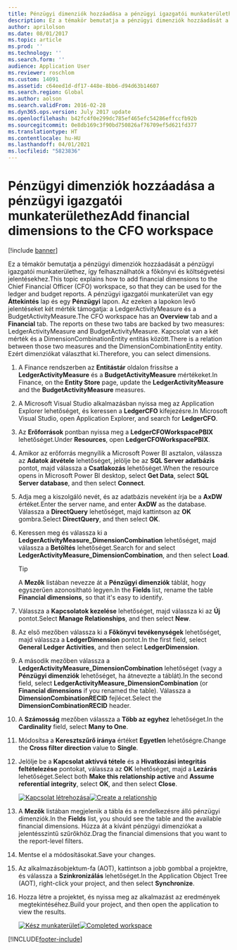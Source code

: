 ```yaml
---
title: Pénzügyi dimenziók hozzáadása a pénzügyi igazgatói munkaterülethez
description: Ez a témakör bemutatja a pénzügyi dimenziók hozzáadását a pénzügyi igazgatói munkaterülethez, így felhasználhatók a főkönyvi és költségvetési jelentésekhez.
author: aprilolson
ms.date: 08/01/2017
ms.topic: article
ms.prod: ''
ms.technology: ''
ms.search.form: ''
audience: Application User
ms.reviewer: roschlom
ms.custom: 14091
ms.assetid: c64eed1d-df17-448e-8bb6-d94d63b14607
ms.search.region: Global
ms.author: aolson
ms.search.validFrom: 2016-02-28
ms.dyn365.ops.version: July 2017 update
ms.openlocfilehash: b42fc4f0e299dc785ef465efc54286effccfb92b
ms.sourcegitcommit: 0e8db169c3f90bd750826af76709ef5d621fd377
ms.translationtype: HT
ms.contentlocale: hu-HU
ms.lasthandoff: 04/01/2021
ms.locfileid: "5823836"
---
```

# <a name="add-financial-dimensions-to-the-cfo-workspace"></a><span data-ttu-id="99243-103">Pénzügyi dimenziók hozzáadása a pénzügyi igazgatói munkaterülethez</span><span class="sxs-lookup"><span data-stu-id="99243-103">Add financial dimensions to the CFO workspace</span></span>

[!include [banner](../includes/banner.md)]

<span data-ttu-id="99243-104">Ez a témakör bemutatja a pénzügyi dimenziók hozzáadását a pénzügyi igazgatói munkaterülethez, így felhasználhatók a főkönyvi és költségvetési jelentésekhez.</span><span class="sxs-lookup"><span data-stu-id="99243-104">This topic explains how to add financial dimensions to the Chief Financial Officer (CFO) workspace, so that they can be used for the ledger and budget reports.</span></span> <span data-ttu-id="99243-105">A pénzügyi igazgatói munkaterület van egy **Áttekintés** lap és egy **Pénzügyi** lapon. Az ezeken a lapokon levő jelentéseket két mérték támogatja: a LedgerActivityMeasure és a BudgetActivityMeasure.</span><span class="sxs-lookup"><span data-stu-id="99243-105">The CFO workspace has an **Overview** tab and a **Financial** tab. The reports on these two tabs are backed by two measures: LedgerActivityMeasure and BudgetActivityMeasure.</span></span> <span data-ttu-id="99243-106">Kapcsolat van a két mérték és a DimensionCombinationEntity entitás között.</span><span class="sxs-lookup"><span data-stu-id="99243-106">There is a relation between those two measures and the DimensionCombinationEntity entity.</span></span> <span data-ttu-id="99243-107">Ezért dimenziókat választhat ki.</span><span class="sxs-lookup"><span data-stu-id="99243-107">Therefore, you can select dimensions.</span></span>

1. <span data-ttu-id="99243-108">A Finance rendszerben az **Entitástár** oldalon frissítse a **LedgerActivityMeasure** és a **BudgetActivityMeasure** mértékeket.</span><span class="sxs-lookup"><span data-stu-id="99243-108">In Finance, on the **Entity Store** page, update the **LedgerActivityMeasure** and the **BudgetActivityMeasure** measures.</span></span>
2. <span data-ttu-id="99243-109">A Microsoft Visual Studio alkalmazásban nyissa meg az Application Explorer lehetőséget, és keressen a **LedgerCFO** kifejezésre.</span><span class="sxs-lookup"><span data-stu-id="99243-109">In Microsoft Visual Studio, open Application Explorer, and search for **LedgerCFO**.</span></span>
3. <span data-ttu-id="99243-110">Az **Erőforrások** pontban nyissa meg a **LedgerCFOWorkspacePBIX** lehetőséget.</span><span class="sxs-lookup"><span data-stu-id="99243-110">Under **Resources**, open **LedgerCFOWorkspacePBIX**.</span></span>
4. <span data-ttu-id="99243-111">Amikor az erőforrás megnyílik a Microsoft Power BI asztalon, válassza az **Adatok átvétele** lehetőséget, jelölje be az **SQL Server adatbázis** pontot, majd válassza a **Csatlakozás** lehetőséget.</span><span class="sxs-lookup"><span data-stu-id="99243-111">When the resource opens in Microsoft Power BI desktop, select **Get Data**, select **SQL Server database**, and then select **Connect**.</span></span>
5. <span data-ttu-id="99243-112">Adja meg a kiszolgáló nevét, és az adatbázis neveként írja be a **AxDW** értéket.</span><span class="sxs-lookup"><span data-stu-id="99243-112">Enter the server name, and enter **AxDW** as the database.</span></span> <span data-ttu-id="99243-113">Válassza a **DirectQuery** lehetőséget, majd kattintson az **OK** gombra.</span><span class="sxs-lookup"><span data-stu-id="99243-113">Select **DirectQuery**, and then select **OK**.</span></span>
6. <span data-ttu-id="99243-114">Keressen meg és válassza ki a **LedgerActivityMeasure\_DimensionCombination** lehetőséget, majd válassza a **Betöltés** lehetőséget.</span><span class="sxs-lookup"><span data-stu-id="99243-114">Search for and select **LedgerActivityMeasure\_DimensionCombination**, and then select **Load**.</span></span>

    > [!TIP]
    > <span data-ttu-id="99243-115">A **Mezők** listában nevezze át a **Pénzügyi dimenziók** táblát, hogy egyszerűen azonosítható legyen.</span><span class="sxs-lookup"><span data-stu-id="99243-115">In the **Fields** list, rename the table **Financial dimensions**, so that it's easy to identify.</span></span>

7. <span data-ttu-id="99243-116">Válassza a **Kapcsolatok kezelése** lehetőséget, majd válassza ki az **Új** pontot.</span><span class="sxs-lookup"><span data-stu-id="99243-116">Select **Manage Relationships**, and then select **New**.</span></span>
8. <span data-ttu-id="99243-117">Az első mezőben válassza ki a **Főkönyvi tevékenységek** lehetőséget, majd válassza a **LedgerDimension** pontot.</span><span class="sxs-lookup"><span data-stu-id="99243-117">In the first field, select **General Ledger Activities**, and then select **LedgerDimension**.</span></span>
9. <span data-ttu-id="99243-118">A második mezőben válassza a **LedgerActivityMeasure\_DimensionCombination** lehetőséget (vagy a **Pénzügyi dimenziók** lehetőséget, ha átnevezte a táblát).</span><span class="sxs-lookup"><span data-stu-id="99243-118">In the second field, select **LedgerActivityMeasure\_DimensionCombination** (or **Financial dimensions** if you renamed the table).</span></span> <span data-ttu-id="99243-119">Válassza a **DimensionCombinationRECID** fejlécet.</span><span class="sxs-lookup"><span data-stu-id="99243-119">Select the  **DimensionCombinationRECID** header.</span></span>
10. <span data-ttu-id="99243-120">A **Számosság** mezőben válassza a **Több az egyhez** lehetőséget.</span><span class="sxs-lookup"><span data-stu-id="99243-120">In the **Cardinality** field, select **Many to One**.</span></span>
11. <span data-ttu-id="99243-121">Módosítsa a **Keresztszűrő iránya** értéket **Egyetlen** lehetőségre.</span><span class="sxs-lookup"><span data-stu-id="99243-121">Change the **Cross filter direction** value to **Single**.</span></span>
12. <span data-ttu-id="99243-122">Jelölje be a **Kapcsolat aktívvá tétele** és a **Hivatkozási integritás feltételezése** pontokat, válassza az **OK** lehetőséget, majd a **Lezárás** lehetőséget.</span><span class="sxs-lookup"><span data-stu-id="99243-122">Select both **Make this relationship active** and **Assume referential integrity**, select **OK**, and then select **Close**.</span></span>

    <span data-ttu-id="99243-123">[![Kapcsolat létrehozása](./media/Create-relationship.png)](./media/Create-relationship.png)</span><span class="sxs-lookup"><span data-stu-id="99243-123">[![Create a relationship](./media/Create-relationship.png)](./media/Create-relationship.png)</span></span>

13. <span data-ttu-id="99243-124">A **Mezők** listában megjelenik a tábla és a rendelkezésre álló pénzügyi dimenziók.</span><span class="sxs-lookup"><span data-stu-id="99243-124">In the **Fields** list, you should see the table and the available financial dimensions.</span></span> <span data-ttu-id="99243-125">Húzza át a kívánt pénzügyi dimenziókat a jelentésszintű szűrőkhöz.</span><span class="sxs-lookup"><span data-stu-id="99243-125">Drag the financial dimensions that you want to the report-level filters.</span></span>
14. <span data-ttu-id="99243-126">Mentse el a módosításokat.</span><span class="sxs-lookup"><span data-stu-id="99243-126">Save your changes.</span></span>
15. <span data-ttu-id="99243-127">Az alkalmazásobjektum-fa (AOT), kattintson a jobb gombbal a projektre, és válassza a **Szinkronizálás** lehetőséget.</span><span class="sxs-lookup"><span data-stu-id="99243-127">In the Application Object Tree (AOT), right-click your project, and then select **Synchronize**.</span></span>
16. <span data-ttu-id="99243-128">Hozza létre a projektet, és nyissa meg az alkalmazást az eredmények megtekintéséhez.</span><span class="sxs-lookup"><span data-stu-id="99243-128">Build your project, and then open the application to view the results.</span></span>

    <span data-ttu-id="99243-129">[![Kész munkaterület](./media/workspace.png)](./media/workspace.png)</span><span class="sxs-lookup"><span data-stu-id="99243-129">[![Completed workspace](./media/workspace.png)](./media/workspace.png)</span></span>


[!INCLUDE[footer-include](../../includes/footer-banner.md)]